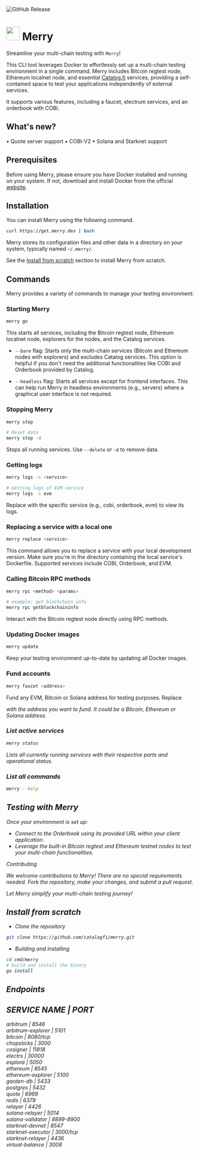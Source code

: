 ![GitHub Release](https://img.shields.io/github/v/release/catalogfi/merry)

<h1> <img height="36px" src="./logo.png">  <span>Merry</span> </h1>

Streamline your multi-chain testing with `Merry`!

This CLI tool leverages Docker to effortlessly set up a multi-chain testing environment in a single command. Merry includes Bitcoin regtest node, Ethereum localnet node, and essential [Catalog.fi](https://www.catalog.fi/) services, providing a self-contained space to test your applications independently of external services.

It supports various features, including a faucet, electrum services, and an orderbook with COBI.

## What's new?

• Quote server support
• COBI-V2
• Solana and Starknet support


## Prerequisites

Before using Merry, please ensure you have Docker installed and running on your system. If not, download and install Docker from the official [website](https://www.docker.com).

## Installation

You can install Merry using the following command.

```bash
curl https://get.merry.dev | bash
```

Merry stores its configuration files and other data in a directory on your system, typically named `~/.merry/`.

See the [Install from scratch](#install-from-scratch) section to install Merry from scratch.

## Commands

Merry provides a variety of commands to manage your testing environment:

### Starting Merry

```bash
merry go
```

This starts all services, including the Bitcoin regtest node, Ethereum localnet node, explorers for the nodes, and the Catalog services.

- `--bare` flag: Starts only the multi-chain services (Bitcoin and Ethereum nodes with explorers) and excludes Catalog services. This option is helpful if you don't need the additional functionalities like COBI and Orderbook provided by Catalog.

- `--headless` flag: Starts all services except for frontend interfaces. This can help run Merry in headless environments (e.g., servers) where a graphical user interface is not required.

### Stopping Merry

```bash
merry stop

# Reset data
merry stop -d
```

Stops all running services. Use `--delete` or `-d` to remove data.

### Getting logs

```bash
merry logs -s <service>

# Getting logs of EVM service
merry logs -s evm
```

Replace <service> with the specific service (e.g., cobi, orderbook, evm) to view its logs.

### Replacing a service with a local one

```bash
merry replace <service>
```

This command allows you to replace a service with your local development version. Make sure you're in the directory containing the local service's Dockerfile. Supported services include COBI, Orderbook, and EVM.

### Calling Bitcoin RPC methods

```bash
merry rpc <method> <params>

# example: get blockchain info
merry rpc getblockchaininfo
```

Interact with the Bitcoin regtest node directly using RPC methods.

### Updating Docker images

```bash
merry update
```

Keep your testing environment up-to-date by updating all Docker images.

### Fund accounts

```bash
merry faucet <address>
```

Fund any EVM, Bitcoin or Solana address for testing purposes. Replace <address> with the address you want to fund. It could be a Bitcoin, Ethereum or Solana address.

### List active services

```bash
merry status
```

Lists all currently running services with their respective ports and operational status.

### List all commands

```bash
merry --help
```

## Testing with Merry

Once your environment is set up:

- Connect to the Orderbook using its provided URL within your client application.
- Leverage the built-in Bitcoin regtest and Ethereum testnet nodes to test your multi-chain functionalities.

Contributing

We welcome contributions to Merry! There are no special requirements needed. Fork the repository, make your changes, and submit a pull request.

Let Merry simplify your multi-chain testing journey!

## Install from scratch

- Clone the repository

```bash
git clone https://github.com/catalogfi/merry.git
```

- Building and installing

```bash
cd cmd/merry
# build and install the binary
go install
```

## Endpoints

SERVICE NAME         | PORT             
----------------------------------------
arbitrum             | 8546             
arbitrum-explorer    | 5101             
bitcoin              | 8080/tcp         
chopsticks           | 3000             
cosigner             | 11818            
electrs              | 30000            
esplora              | 5050             
ethereum             | 8545             
ethereum-explorer    | 5100             
garden-db            | 5433             
postgres             | 5432             
quote                | 6969             
redis                | 6379             
relayer              | 4426             
solana-relayer       | 5014             
solana-validator     | 8899-8900        
starknet-devnet      | 8547             
starknet-executor    | 3000/tcp         
starknet-relayer     | 4436             
virtual-balance      | 3008             